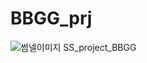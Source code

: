 # BBGG_prj
![썸넬이미지](https://github.com/yeowon2/BBGG_prj/assets/83547182/3a9db15c-db60-48df-89b2-54b7b0662788)
SS_project_BBGG
